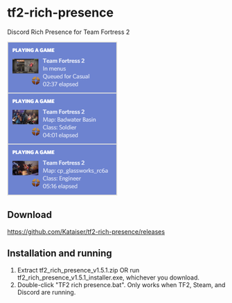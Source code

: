 # tf2-rich-presence
Discord Rich Presence for Team Fortress 2

![Preview image](preview.png)

## Download
https://github.com/Kataiser/tf2-rich-presence/releases
## Installation and running
1. Extract tf2_rich_presence_v1.5.1.zip OR run tf2_rich_presence_v1.5.1_installer.exe, whichever you download.
2. Double-click "TF2 rich presence.bat". Only works when TF2, Steam, and Discord are running.